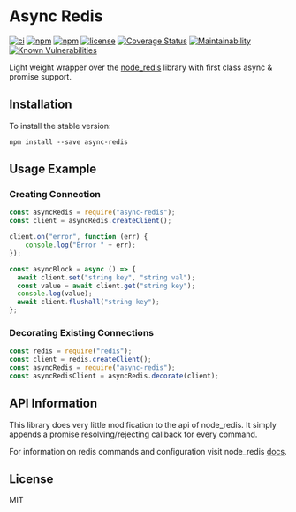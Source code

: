 Async Redis
===========================
[![ci](https://github.com/moaxaca/async-redis/actions/workflows/ci.yaml/badge.svg)](https://github.com/moaxaca/async-redis/actions/workflows/ci.yaml)
[![npm](https://img.shields.io/npm/v/async-redis.svg)](https://www.npmjs.com/package/async-redis)
[![npm](https://img.shields.io/npm/dm/async-redis.svg)](https://www.npmjs.com/package/async-redis)
[![license](https://img.shields.io/github/license/mashape/apistatus.svg)](https://github.com/moaxaca/async-redis/blob/master/LICENSE)
[![Coverage Status](https://coveralls.io/repos/github/moaxaca/async-redis/badge.svg)](https://coveralls.io/github/moaxaca/async-redis)
[![Maintainability](https://api.codeclimate.com/v1/badges/141c7e0d80d10b10c42a/maintainability)](https://codeclimate.com/github/moaxaca/async-redis/maintainability)
[![Known Vulnerabilities](https://snyk.io/test/github/moaxaca/async-redis/badge.svg?targetFile=package.json)](https://snyk.io/test/github/moaxaca/async-redis?targetFile=package.json)

Light weight wrapper over the [node_redis](https://github.com/NodeRedis/node_redis) library with first class async & promise support. 

## Installation
To install the stable version:
``` 
npm install --save async-redis
```

## Usage Example

### Creating Connection
```js
const asyncRedis = require("async-redis");
const client = asyncRedis.createClient();

client.on("error", function (err) {
    console.log("Error " + err);
});

const asyncBlock = async () => {
  await client.set("string key", "string val");
  const value = await client.get("string key");
  console.log(value);
  await client.flushall("string key");
};
```

### Decorating Existing Connections
```js
const redis = require("redis");
const client = redis.createClient();
const asyncRedis = require("async-redis");
const asyncRedisClient = asyncRedis.decorate(client);
```

## API Information
This library does very little modification to the api of node_redis. 
It simply appends a promise resolving/rejecting callback for every command. 

For information on redis commands and configuration visit node_redis 
[docs](http://redis.js.org). 

## License
MIT
